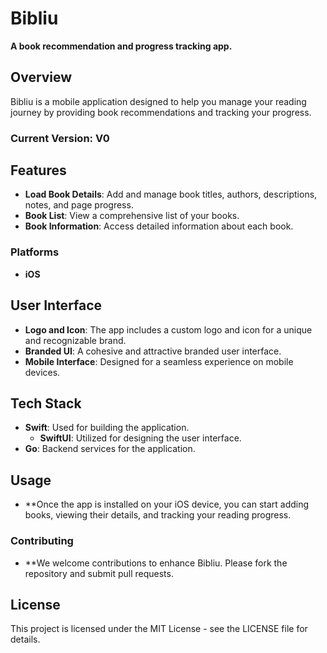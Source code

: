 # Bibliu

**A book recommendation and progress tracking app.**

## Overview

Bibliu is a mobile application designed to help you manage your reading journey by providing book recommendations and tracking your progress. 

### Current Version: V0

## Features

- **Load Book Details**: Add and manage book titles, authors, descriptions, notes, and page progress.
- **Book List**: View a comprehensive list of your books.
- **Book Information**: Access detailed information about each book.

### Platforms

- **iOS**

## User Interface

- **Logo and Icon**: The app includes a custom logo and icon for a unique and recognizable brand.
- **Branded UI**: A cohesive and attractive branded user interface.
- **Mobile Interface**: Designed for a seamless experience on mobile devices.

## Tech Stack

- **Swift**: Used for building the application.
  - **SwiftUI**: Utilized for designing the user interface.
- **Go**: Backend services for the application.

## Usage

- **Once the app is installed on your iOS device, you can start adding books, viewing their details, and tracking your reading progress.

### Contributing

- **We welcome contributions to enhance Bibliu. Please fork the repository and submit pull requests.

## License

This project is licensed under the MIT License - see the LICENSE file for details.
